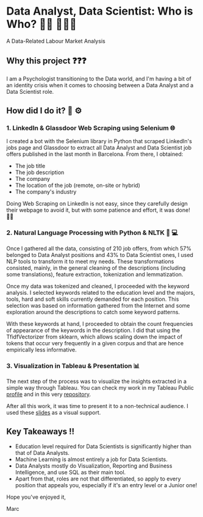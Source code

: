 # Data Analyst, Data Scientist: Who is Who? 🤌🏼 🤷🏽‍♂️
A Data-Related Labour Market Analysis

## Why this project ❓❓❓
I am a Psychologist transitioning to the Data world, and I'm having a bit of an identity crisis when it comes to choosing between a Data Analyst and a Data Scientist role.


## How did I do it? 🔧 ⚙️

### 1. LinkedIn & Glassdoor Web Scraping using Selenium 🌐
I created a bot with the Selenium library in Python that scraped LinkedIn's jobs page and Glassdoor to extract all Data Analyst and Data Scientist job offers published in the last month in Barcelona. From there, I obtained:
- The job title
- The job description
- The company
- The location of the job (remote, on-site or hybrid)
- The company's industry

Doing Web Scraping on LinkedIn is not easy, since they carefully design their webpage to avoid it, but with some patience and effort, it was done! 💪🏽

### 2. Natural Language Processing with Python & NLTK 💬 💻
Once I gathered all the data, consisting of 210 job offers, from which 57% belonged to Data Analyst positions and 43% to Data Scientist ones, I used NLP tools to transform it to meet my needs. These transformations consisted, mainly, in the general cleaning of the descriptions (including some translations), feature extraction, tokenization and lemmatization.  

Once my data was tokenized and cleaned, I proceeded with the keyword analysis. I selected keywords related to the education level and the majors, tools, hard and soft skills currently demanded for each position. This selection was based on information gathered from the Internet and some exploration around the descriptions to catch some keyword patterns.

With these keywords at hand, I proceeded to obtain the count frequencies of appearance of the keywords in the description. I did that using the TfidfVectorizer from sklearn, which allows scaling down the impact of tokens that occur very frequently in a given corpus and that are hence empirically less informative.

### 3. Visualization in Tableau & Presentation 📊
The next step of the process was to visualize the insights extracted in a simple way through Tableau. You can check my work in my Tableau Public [profile](https://public.tableau.com/app/profile/marcsoler/viz/FinalProjectPlots/ed_level_1) and in this very [repository](https://github.com/marc-soler/Ironhack_final_project/tree/main/Tableau%20Plots).

After all this work, it was time to present it to a non-technical audience. I used these [slides](https://github.com/marc-soler/Ironhack_final_project/blob/main/slides.pdf) as a visual support.

## Key Takeaways ‼️
- Education level required for Data Scientists is significantly higher than that of Data Analysts.
- Machine Learning is almost entirely a job for Data Scientists.
- Data Analysts mostly do Visualization, Reporting and Business Intelligence, and use SQL as their main tool.
- Apart from that, roles are not that differentiated, so apply to every position that appeals you, especially if it's an entry level or a Junior one!

Hope you've enjoyed it,

Marc
